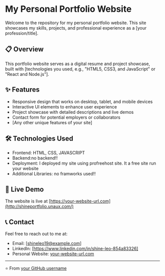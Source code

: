 # My Personal Portfolio Website

Welcome to the repository for my personal portfolio website. This site showcases my skills, projects, and professional experience as a [your profession/title].

## 📋 Overview

This portfolio website serves as a digital resume and project showcase, built with [technologies you used, e.g., "HTML5, CSS3, and JavaScript" or "React and Node.js"].

## ✨ Features

- Responsive design that works on desktop, tablet, and mobile devices
- Interactive UI elements to enhance user experience
- Project showcase with detailed descriptions and live demos
- Contact form for potential employers or collaborators
- [Any other unique features of your site]

## 🛠️ Technologies Used

- Frontend: HTML, CSS, JAVASCRIPT
- Backend:no backend‼️
- Deployment: I deployed my site using profreehost site. It a free site run your website
- Additional Libraries: no framworks used‼️

## 🚀 Live Demo

The website is live at [https://your-website-url.com](http://shineportfolio.unaux.com/)

## 📞 Contact

Feel free to reach out to me at:
- Email: [shineleo19@example.com]
- LinkedIn: [https://www.linkedin.com/in/shine-leo-854a83326]
- Personal Website: [your-website-url.com](http://shineportfolio.unaux.com)

---

⭐️ From [your GitHub username](https://github.com/yourusername)
